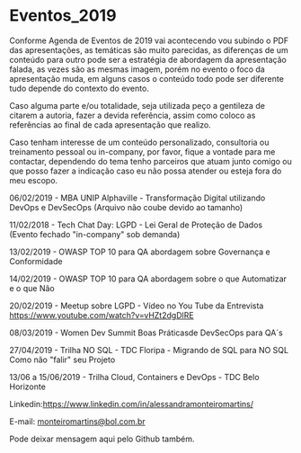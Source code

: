 # Eventos_2019

Conforme Agenda de Eventos de 2019 vai acontecendo vou subindo o PDF das apresentações, as temáticas são muito parecidas, as diferenças de um conteúdo para outro pode ser a estratégia de abordagem da apresentação falada, as vezes são as mesmas imagem, porém no evento o foco da apresentação muda, em alguns casos o conteúdo todo pode ser diferente tudo depende do contexto do evento.

Caso alguma parte e/ou totalidade, seja utilizada peço a gentileza de citarem a autoria, fazer a devida referência, assim como coloco as referências ao final de cada apresentação que realizo.

Caso tenham interesse de um conteúdo personalizado, consultoria ou treinamento pessoal ou in-company, por favor, fique a vontade para me contactar, dependendo do tema tenho parceiros que atuam junto comigo ou que posso fazer a indicação caso eu não possa atender ou esteja fora do meu escopo.

06/02/2019 - MBA UNIP Alphaville - Transformação Digital utilizando DevOps e DevSecOps (Arquivo não coube devido ao tamanho)

11/02/2018 - Tech Chat Day: LGPD  - Lei Geral de Proteção de Dados (Evento fechado "in-company" sob demanda)

13/02/2019 - OWASP TOP 10 para QA abordagem sobre Governança e Conformidade

14/02/2019 - OWASP TOP 10 para QA abordagem sobre o que Automatizar e o que Não

20/02/2019 - Meetup sobre LGPD - Vídeo no You Tube da Entrevista 
https://www.youtube.com/watch?v=vHZt2dgDlRE


08/03/2019 - Women Dev Summit Boas Práticasde DevSecOps para QA´s

27/04/2019 - Trilha NO SQL - TDC Floripa - Migrando de SQL para NO SQL Como não "falir" seu Projeto

13/06 a 15/06/2019 - Trilha Cloud, Containers e DevOps -  TDC Belo Horizonte


Linkedin:https://www.linkedin.com/in/alessandramonteiromartins/

E-mail: monteiromartins@bol.com.br

Pode deixar mensagem aqui pelo Github também.
